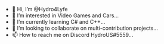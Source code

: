 - 👋 Hi, I’m @Hydro4Lyfe
- 👀 I’m interested in Video Games and Cars...
- 🌱 I’m currently learning C# and C++...
- 💞️ I’m looking to collaborate on multi-contribution projects...
- 📫 How to reach me on Discord HydroUS#5559...

<!---
Hydro4Lyfe/Hydro4Lyfe is a ✨ special ✨ repository because its `README.md` (this file) appears on your GitHub profile.
You can click the Preview link to take a look at your changes.
--->

